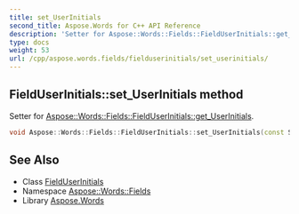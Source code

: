 ```yaml
---
title: set_UserInitials
second_title: Aspose.Words for C++ API Reference
description: 'Setter for Aspose::Words::Fields::FieldUserInitials::get_UserInitials.'
type: docs
weight: 53
url: /cpp/aspose.words.fields/fielduserinitials/set_userinitials/
---
```

## FieldUserInitials::set_UserInitials method


Setter for [Aspose::Words::Fields::FieldUserInitials::get_UserInitials](../get_userinitials/).

```cpp
void Aspose::Words::Fields::FieldUserInitials::set_UserInitials(const System::String &value)
```

## See Also

* Class [FieldUserInitials](../)
* Namespace [Aspose::Words::Fields](../../)
* Library [Aspose.Words](../../../)

